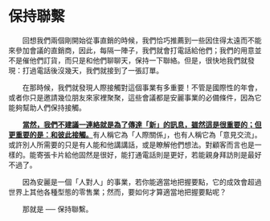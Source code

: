 # 保持聯繫

&emsp;&emsp;回想我們兩個剛開始從事直銷的時候，我們恰巧推薦到一些因住得太遠而不能來參加會議的直銷商，因此，每隔一陣子，我們就會打電話給他們；我們的用意並不是催他們訂貨，而只是和他們聊聊天，保持一下聯絡。但是，很快地我們就發現：打過電話後沒幾天，我們就接到了一張訂單。

&emsp;&emsp;在那時候，我們就發現人際接觸對這個事業有多重要！不管是國際性的年會，或者你只是邀請幾位朋友來家裡聚聚，這些會議都是安麗事業的必備條件，因為它能夠幫助人們保持接觸。

&emsp;&emsp;[**當然，我們不建議一連絡就是為了傳達「新」的訊息，雖然這是很重要的；但更重要的是：和彼此接觸。**]()有人稱它為「人際關係」，也有人稱它為「意見交流」。或許別人所需要的只是有人能和他講講話，或是瞭解他們想法。對顧客而言也是一樣的。能寄張卡片給他固然是很好，能打通電話則是更好，若能親身拜訪則是最好不過了。

&emsp;&emsp;因為安麗是一個「人對人」的事業，若你能適當地把握要點，它的成效會超過世界上其他各種型態的零售業；然而，要如何才算適當地把握要點呢？

&emsp;&emsp;那就是 ── 保持聯繫。
